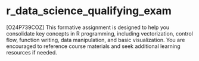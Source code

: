 # r_data_science_qualifying_exam
[O24P739COZ] This formative assignment is designed to help you consolidate key concepts in R programming, including vectorization, control flow, function writing, data manipulation, and basic visualization. You are encouraged to reference course materials and seek additional learning resources if needed.
